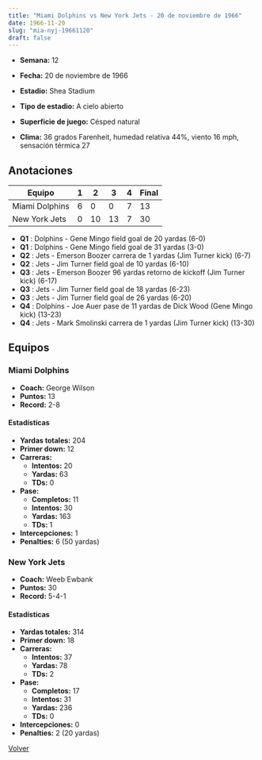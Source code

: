 ```yaml
---
title: "Miami Dolphins vs New York Jets - 20 de noviembre de 1966"
date: 1966-11-20
slug: "mia-nyj-19661120"
draft: false
---
```


* **Semana:** 12
* **Fecha:** 20 de noviembre de 1966

* **Estadio:** Shea Stadium
* **Tipo de estadio:** A cielo abierto
* **Superficie de juego:** Césped natural
* **Clima:** 36 grados Farenheit, humedad relativa 44%, viento 16 mph, sensación térmica 27





## Anotaciones
| Equipo | 1 | 2 | 3 | 4 | Final |
|--------|---|---|---|---|-------|
| Miami Dolphins  | 6 | 0 | 0 | 7  | 13 |
| New York Jets  | 0 | 10 | 13 | 7  | 30 |
* **Q1** : Dolphins - Gene Mingo field goal de 20 yardas (6-0)
* **Q1** : Dolphins - Gene Mingo field goal de 31 yardas (3-0)
* **Q2** : Jets - Emerson Boozer carrera de 1 yardas (Jim Turner kick) (6-7)
* **Q2** : Jets - Jim Turner field goal de 10 yardas (6-10)
* **Q3** : Jets - Emerson Boozer 96 yardas retorno de kickoff (Jim Turner kick) (6-17)
* **Q3** : Jets - Jim Turner field goal de 18 yardas (6-23)
* **Q3** : Jets - Jim Turner field goal de 26 yardas (6-20)
* **Q4** : Dolphins - Joe Auer pase de 11 yardas de Dick Wood (Gene Mingo kick) (13-23)
* **Q4** : Jets - Mark Smolinski carrera de 1 yardas (Jim Turner kick) (13-30)


## Equipos


### Miami Dolphins
* **Coach:** George Wilson
* **Puntos:** 13
* **Record:** 2-8
#### Estadísticas
* **Yardas totales:** 204
* **Primer down:** 12
* **Carreras:**
  * **Intentos:** 20
  * **Yardas:** 63
  * **TDs:** 0
* **Pase:**
  * **Completos:** 11
  * **Intentos:** 30
  * **Yardas:** 163
  * **TDs:** 1
* **Intercepciones:** 1
* **Penalties:** 6 (50 yardas)

### New York Jets
* **Coach:** Weeb Ewbank
* **Puntos:** 30
* **Record:** 5-4-1
#### Estadísticas
* **Yardas totales:** 314
* **Primer down:** 18
* **Carreras:**
  * **Intentos:** 37
  * **Yardas:** 78
  * **TDs:** 2
* **Pase:**
  * **Completos:** 17
  * **Intentos:** 31
  * **Yardas:** 236
  * **TDs:** 0
* **Intercepciones:** 0
* **Penalties:** 2 (20 yardas)


[Volver](/historia/1966)
